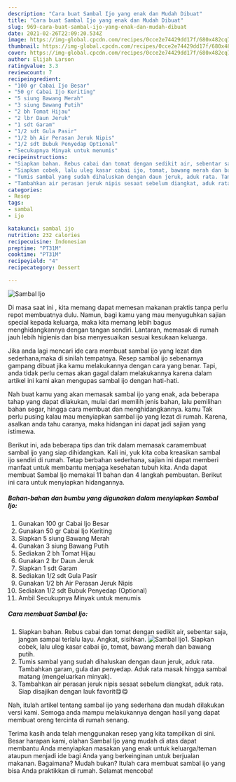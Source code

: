 ```yaml
---
description: "Cara buat Sambal Ijo yang enak dan Mudah Dibuat"
title: "Cara buat Sambal Ijo yang enak dan Mudah Dibuat"
slug: 969-cara-buat-sambal-ijo-yang-enak-dan-mudah-dibuat
date: 2021-02-26T22:09:20.534Z
image: https://img-global.cpcdn.com/recipes/0cce2e74429dd17f/680x482cq70/sambal-ijo-foto-resep-utama.jpg
thumbnail: https://img-global.cpcdn.com/recipes/0cce2e74429dd17f/680x482cq70/sambal-ijo-foto-resep-utama.jpg
cover: https://img-global.cpcdn.com/recipes/0cce2e74429dd17f/680x482cq70/sambal-ijo-foto-resep-utama.jpg
author: Elijah Larson
ratingvalue: 3.3
reviewcount: 7
recipeingredient:
- "100 gr Cabai Ijo Besar"
- "50 gr Cabai Ijo Keriting"
- "5 siung Bawang Merah"
- "3 siung Bawang Putih"
- "2 bh Tomat Hijau"
- "2 lbr Daun Jeruk"
- "1 sdt Garam"
- "1/2 sdt Gula Pasir"
- "1/2 bh Air Perasan Jeruk Nipis"
- "1/2 sdt Bubuk Penyedap Optional"
- "Secukupnya Minyak untuk menumis"
recipeinstructions:
- "Siapkan bahan. Rebus cabai dan tomat dengan sedikit air, sebentar saja, jangan sampai terlalu layu. Angkat, sisihkan."
- "Siapkan cobek, lalu uleg kasar cabai ijo, tomat, bawang merah dan bawang putih."
- "Tumis sambal yang sudah dihaluskan dengan daun jeruk, aduk rata. Tambahkan garam, gula dan penyedap. Aduk rata masak hingga sambal matang (mengeluarkan minyak)."
- "Tambahkan air perasan jeruk nipis sesaat sebelum diangkat, aduk rata. Siap disajikan dengan lauk favorit😋😋"
categories:
- Resep
tags:
- sambal
- ijo

katakunci: sambal ijo 
nutrition: 232 calories
recipecuisine: Indonesian
preptime: "PT31M"
cooktime: "PT31M"
recipeyield: "4"
recipecategory: Dessert

---
```



![Sambal Ijo](https://img-global.cpcdn.com/recipes/0cce2e74429dd17f/680x482cq70/sambal-ijo-foto-resep-utama.jpg)

Di masa  saat ini , kita memang dapat memesan makanan praktis tanpa perlu repot membuatnya dulu. Namun, bagi kamu yang mau menyuguhkan sajian special kepada keluarga, maka kita memang lebih bagus menghidangkannya dengan tangan sendiri. Lantaran, memasak di rumah jauh lebih higienis dan bisa menyesuaikan sesuai kesukaan keluarga.

Jika anda lagi mencari ide cara membuat sambal ijo yang lezat dan sederhana,maka di sinilah tempatnya. Resep sambal ijo  sebenarnya gampang dibuat jika kamu melakukannya dengan cara yang benar. Tapi, anda tidak perlu cemas akan gagal dalam melakukannya 
karena dalam artikel ini kami akan mengupas sambal ijo dengan hati-hati.  



Nah buat kamu yang akan memasak sambal ijo yang enak, ada beberapa tahap yang dapat dilakukan, mulai dari memilih jenis bahan, lalu pemilihan bahan segar, hingga cara membuat dan menghidangkannya. kamu Tak perlu pusing kalau mau menyiapkan sambal ijo yang lezat di rumah. Karena, asalkan anda  tahu caranya, maka hidangan ini dapat jadi sajian yang istimewa.

Berikut ini, ada beberapa tips dan trik dalam memasak caramembuat sambal ijo yang siap dihidangkan. Kali ini, yuk kita coba kreasikan sambal ijo sendiri di rumah. Tetap berbahan sederhana, sajian ini dapat memberi manfaat untuk membantu menjaga kesehatan tubuh kita. Anda dapat membuat Sambal Ijo memakai 11 bahan dan 4 langkah pembuatan. Berikut ini cara untuk menyiapkan hidangannya.

<!--inarticleads1-->

##### Bahan-bahan dan bumbu yang digunakan dalam menyiapkan Sambal Ijo:

1. Gunakan 100 gr Cabai Ijo Besar
1. Gunakan 50 gr Cabai Ijo Keriting
1. Siapkan 5 siung Bawang Merah
1. Gunakan 3 siung Bawang Putih
1. Sediakan 2 bh Tomat Hijau
1. Gunakan 2 lbr Daun Jeruk
1. Siapkan 1 sdt Garam
1. Sediakan 1/2 sdt Gula Pasir
1. Gunakan 1/2 bh Air Perasan Jeruk Nipis
1. Sediakan 1/2 sdt Bubuk Penyedap (Optional)
1. Ambil Secukupnya Minyak untuk menumis




<!--inarticleads2-->

##### Cara membuat Sambal Ijo:

1. Siapkan bahan. Rebus cabai dan tomat dengan sedikit air, sebentar saja, jangan sampai terlalu layu. Angkat, sisihkan.
<img src="https://img-global.cpcdn.com/steps/b2a58a2194536d9e/160x128cq70/sambal-ijo-langkah-memasak-1-foto.jpg" alt="Sambal Ijo">1. Siapkan cobek, lalu uleg kasar cabai ijo, tomat, bawang merah dan bawang putih.
1. Tumis sambal yang sudah dihaluskan dengan daun jeruk, aduk rata. Tambahkan garam, gula dan penyedap. Aduk rata masak hingga sambal matang (mengeluarkan minyak).
1. Tambahkan air perasan jeruk nipis sesaat sebelum diangkat, aduk rata. Siap disajikan dengan lauk favorit😋😋




Nah, itulah artikel tentang  sambal ijo  yang sederhana dan mudah dilakukan versi kami. Semoga anda mampu melakukannya dengan hasil yang dapat membuat oreng tercinta di rumah senang. 

Terima kasih anda telah menggunakan resep yang kita tampilkan di sini. Besar harapan kami, olahan  Sambal Ijo yang mudah di atas dapat membantu Anda menyiapkan masakan yang enak untuk keluarga/teman ataupun menjadi ide bagi Anda yang berkeinginan untuk berjualan makanan. Bagaimana? Mudah bukan? Itulah cara membuat sambal ijo yang bisa Anda praktikkan di rumah. Selamat mencoba!

